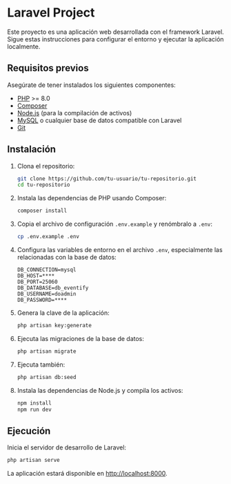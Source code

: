 # Laravel Project

Este proyecto es una aplicación web desarrollada con el framework Laravel. Sigue estas instrucciones para configurar el entorno y ejecutar la aplicación localmente.

## Requisitos previos

Asegúrate de tener instalados los siguientes componentes:

- [PHP](https://www.php.net/) >= 8.0
- [Composer](https://getcomposer.org/)
- [Node.js](https://nodejs.org/) (para la compilación de activos)
- [MySQL](https://www.mysql.com/) o cualquier base de datos compatible con Laravel
- [Git](https://git-scm.com/)

## Instalación

1. Clona el repositorio:

   ```bash
   git clone https://github.com/tu-usuario/tu-repositorio.git
   cd tu-repositorio
   ```

2. Instala las dependencias de PHP usando Composer:

   ```bash
   composer install
   ```

3. Copia el archivo de configuración `.env.example` y renómbralo a `.env`:

   ```bash
   cp .env.example .env
   ```

4. Configura las variables de entorno en el archivo `.env`, especialmente las relacionadas con la base de datos:

   ```env
   DB_CONNECTION=mysql
   DB_HOST=****
   DB_PORT=25060
   DB_DATABASE=db_eventify
   DB_USERNAME=doadmin
   DB_PASSWORD=****
   ```

5. Genera la clave de la aplicación:

   ```bash
   php artisan key:generate
   ```

6. Ejecuta las migraciones de la base de datos:

   ```bash
   php artisan migrate
   ```

7. Ejecuta también:

   ```bash
   php artisan db:seed
   ```

8. Instala las dependencias de Node.js y compila los activos:

   ```bash
   npm install
   npm run dev
   ```

## Ejecución

Inicia el servidor de desarrollo de Laravel:

```bash
php artisan serve
```

La aplicación estará disponible en [http://localhost:8000](http://localhost:8000).

